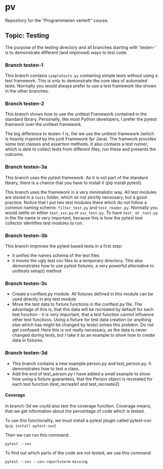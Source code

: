 # pv
Repository for the "Programmieren vertieft" course.

## Topic: Testing

The purpose of the testing directory and all branches starting with 'testen-' is 
to demonstrate different (and improved) ways to test code.

### Branch testen-1

This branch contains `simpletests.py` containing simple tests without using 
a test framework. This is only to demonstrate the core idea of automated tests.
Normally you would always prefer to use a test framework like shown in the other 
branches.

### Branch testen-2

This branch shows how to use the unittest Framework contained in the 
standard library. Personally, like most Python developers, I prefer 
the pytest framwork over the unittest framework.

The big difference to testen-1 is, the we use the unittest framework 
(which is heavily inspired by the junit Framework fpr Java). The framwork 
provides some test classes and assertion methods. It also contains a test 
runner, which is able to collect tests from different files, run these and
presents the outcome.

### Branch testen-3a

This branch uses the pytest framework. As it is not part of the standard 
library, there is a chance that you have to install it (pip install pytest).

This branch uses the framework in a very minimalistic way. All test modules
are stored in a `tests` folder, which ist not strictly necessary, but a good
practice. Notice that I put two test modules there which do not follow a common
naming scheme: `filter_test.py` and `test_reader.py`. Normally you would settle
on either `test_xxx.py` or `xxx_test.py`. To have `test_` or `_test.py` in the
file name is very important, because this is how the pytest test collector 
identifies test modules to run.

### Branch testen-3b

This branch improves the pytest based tests in a first step:

  * it unifies the names schema of the test files
  * it moves the ugly test csv files to a temporary directory. This also 
    demonstrates how to use pytest fixtures, a very powerful alternative
    to unittests setup() method

### Branch testen-3c

  * Create a conftest.py module. All fixtures defined in this module can be used 
    directly in any test module 
  * Move the test data to fixture functions in the conftest.py file.
    The advantage of this is, that this data will be recreated by default for 
    each test function - it is very important, that a test function cannot 
    influence other test functions. Using a fixture for test data creation (or 
    anything else which has might be changed by tests) solves this problem.
    Do not get confused: Here this is not really necessary, as the data is 
    never changed during tests, but I take it as an example to show how to create 
    data in fixtures.

### Branch testen-3d

  * This branch contains a new example person.py and test_person.py. It demonstrates 
    how to test a class.
  * Add the end of test_person.py I have added a small example to show how using a fixture
    guarantees, that the Person object is recreated for each test function (test_recreate1 
    and test_recreate2).

#### Coverage
In branch-3d we could also test the coverage function. Coverage means, that we get information
about the percentage of code which is tested.

To use this functionality, we must install a pytest plugin called pytest-cov (``pip install pytest-cov``)

Then we can run this command:

```
pytest --cov
```

To find out which parts of the code are not tested, we use this command:

```
pytest --cov --cov-report=term-missing
```
